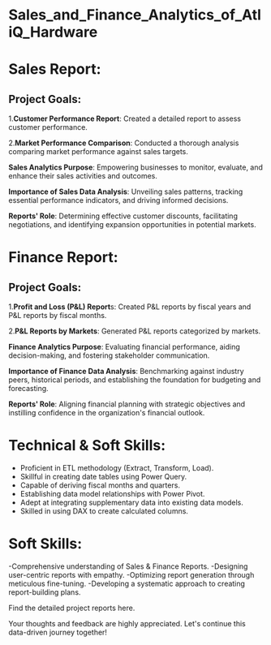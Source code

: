 # Sales_and_Finance_Analytics_of_AtliQ_Hardware

# Sales Report:
## Project Goals:

 1.**Customer Performance Report**: Created a detailed report to assess customer performance.

 2.**Market Performance Comparison**: Conducted a thorough analysis comparing market performance against sales targets.

**Sales Analytics Purpose**: Empowering businesses to monitor, evaluate, and enhance their sales activities and outcomes.

**Importance of Sales Data Analysis**: Unveiling sales patterns, tracking essential performance indicators, and driving informed decisions.

**Reports' Role**: Determining effective customer discounts, facilitating negotiations, and identifying expansion opportunities in potential markets.

# Finance Report:
## Project Goals:

 1.**Profit and Loss (P&L) Report**s: Created P&L reports by fiscal years and P&L reports by fiscal months.

 2.**P&L Reports by Markets**: Generated P&L reports categorized by markets.

**Finance Analytics Purpose**: Evaluating financial performance, aiding decision-making, and fostering stakeholder communication.


**Importance of Finance Data Analysis**: Benchmarking against industry peers, historical periods, and establishing the foundation for budgeting and forecasting.

**Reports' Role**: Aligning financial planning with strategic objectives and instilling confidence in the organization's financial outlook.

# Technical & Soft Skills:

- Proficient in ETL methodology (Extract, Transform, Load).
- Skillful in creating date tables using Power Query.
- Capable of deriving fiscal months and quarters.
- Establishing data model relationships with Power Pivot.
- Adept at integrating supplementary data into existing data models.
- Skilled in using DAX to create calculated columns.



# Soft Skills:

-Comprehensive understanding of Sales & Finance Reports.
-Designing user-centric reports with empathy.
-Optimizing report generation through meticulous fine-tuning.
-Developing a systematic approach to creating report-building plans.


Find the detailed project reports here.


Your thoughts and feedback are highly appreciated. Let's continue this data-driven journey together!


